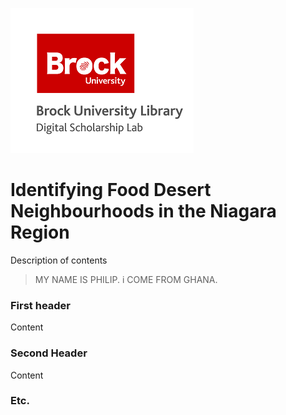 ![DSL Logo][dsllogo]


# Identifying Food Desert Neighbourhoods in the Niagara Region
Description of contents
> MY NAME IS PHILIP.
>i COME FROM GHANA.
### First header
Content


### Second Header

Content

### Etc.
 
 
 









<!--- Please use reference style images so that it is easier to update pictures later --->

[dsllogo]: dsl_logo.png

